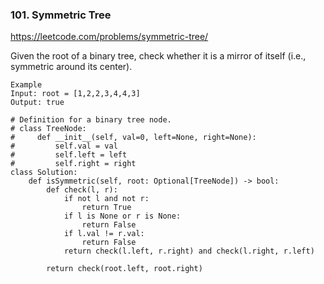 ### 101. Symmetric Tree

https://leetcode.com/problems/symmetric-tree/ 

Given the root of a binary tree, check whether it is a mirror of itself (i.e., symmetric around its center).

```
Example 
Input: root = [1,2,2,3,4,4,3]
Output: true
```

```
# Definition for a binary tree node.
# class TreeNode:
#     def __init__(self, val=0, left=None, right=None):
#         self.val = val
#         self.left = left
#         self.right = right
class Solution:
    def isSymmetric(self, root: Optional[TreeNode]) -> bool:
        def check(l, r):
            if not l and not r:
                return True
            if l is None or r is None:
                return False
            if l.val != r.val:
                return False 
            return check(l.left, r.right) and check(l.right, r.left)
        
        return check(root.left, root.right)        

```


